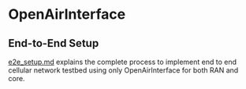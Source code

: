 # OpenAirInterface

## End-to-End Setup
[e2e_setup.md](e2e_setup.md) explains the complete process to implement end to end cellular network testbed using only OpenAirInterface for both RAN and core.
